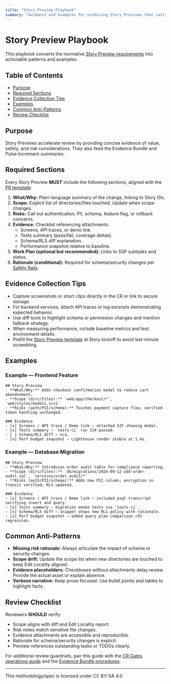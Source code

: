 ```yaml
---
title: "Story Preview Playbook"
summary: "Guidance and examples for producing Story Previews that satisfy ADF v0.5.0 requirements."
---
```


# Story Preview Playbook

This playbook converts the normative [Story Preview requirements](../specs/adf-spec-v0.5.0.md#4-story-preview) into actionable patterns and examples.

## Table of Contents
- [Purpose](#purpose)
- [Required Sections](#required-sections)
- [Evidence Collection Tips](#evidence-collection-tips)
- [Examples](#examples)
- [Common Anti-Patterns](#common-anti-patterns)
- [Review Checklist](#review-checklist)

## Purpose

Story Previews accelerate review by providing concise evidence of value, safety, and risk considerations. They also feed the Evidence Bundle and Pulse Increment summaries.

## Required Sections

Every Story Preview **MUST** include the following sections, aligned with the [PR template](../templates/pr-template.md):

1. **What/Why:** Plain-language summary of the change, linking to Story IDs.
2. **Scope:** Explicit list of directories/files touched. Update when scope changes.
3. **Risks:** Call out authentication, PII, schema, feature flag, or rollback concerns.
4. **Evidence:** Checklist referencing attachments:
   - Screens, API traces, or demo link.
   - Tests summary (pass/fail, coverage deltas).
   - Schema/RLS diff explanation.
   - Performance snapshot relative to baseline.
5. **Work Plan (optional but recommended):** Links to SSP subtasks and status.
6. **Rationale (conditional):** Required for schema/security changes per [Safety Rails](safety-rails.md).

## Evidence Collection Tips

- Capture screenshots or short clips directly in the CR or link to secure storage.
- For backend services, attach API traces or log excerpts demonstrating expected behavior.
- Use diff tools to highlight schema or permission changes and mention fallback strategy.
- When measuring performance, include baseline metrics and test environment details.
- Prefill the [Story Preview template](../templates/story-preview.md) at Story kickoff to avoid last-minute scrambling.

## Examples

### Example — Frontend Feature

```
## Story Preview
- **What/Why:** Adds checkout confirmation modal to reduce cart abandonment.
- **Scope (dirs/files):** `web/app/checkout/*`, `web/styles/modals.scss`
- **Risks (auth/PII/schema):** Touches payment capture flow; verified token handling unchanged.

### Evidence
- [x] Screens / API trace / Demo link — attached GIF showing modal.
- [x] Tests summary — `tests-ci` run 124 passed.
- [ ] Schema/RLS diff — n/a.
- [x] Perf budget snapshot — Lighthouse render stable at 1.4s.
```

### Example — Database Migration

```
## Story Preview
- **What/Why:** Introduces order audit table for compliance reporting.
- **Scope (dirs/files):** `db/migrations/2024-09-12-add-order-audit.sql`, `services/order_audit/*`
- **Risks (auth/PII/schema):** Adds new PII column; encryption in transit verified; RLS updated.

### Evidence
- [x] Screens / API trace / Demo link — included psql transcript verifying insert and query.
- [x] Tests summary — migration smoke tests via `tests-ci`.
- [x] Schema/RLS diff — snippet shows new RLS policy with rationale.
- [x] Perf budget snapshot — added query plan comparison <5% regression.
```

## Common Anti-Patterns

- **Missing risk rationale:** Always articulate the impact of schema or security changes.
- **Scope drift:** Update the scope list when new directories are touched to keep Edit Locality aligned.
- **Evidence placeholders:** Checkboxes without attachments delay review. Provide the actual asset or explain absence.
- **Verbose narrative:** Keep prose focused. Use bullet points and tables to highlight facts.

## Review Checklist

Reviewers **SHOULD** verify:

- Scope aligns with diff and Edit Locality report.
- Risk notes match sensitive file changes.
- Evidence attachments are accessible and reproducible.
- Rationale for schema/security changes is explicit.
- Preview references outstanding tasks or TODOs clearly.

For additional review guardrails, pair this guide with the [CR Gates operations guide](cr-gates.md) and the [Evidence Bundle procedures](evidence-bundle.md).

---

This methodology/spec is licensed under CC BY-SA 4.0.
